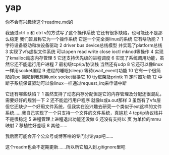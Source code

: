 # yap

你不会有兴趣读这个readme.md的

我通过ctrl c 和 ctrl v的方试写了这个操作系统
它还有很多缺陷，也可能还不是那么稳定
我们暂且称它为一个操作系统
它是一个完全类linux的系统
它有啥功能？
1  字符设备驱动和块设备驱动
2  driver bus device总线模型 并实现了platform总线
3  实现了vfs虚拟文件系统 可以open read write close ioctl mknod等操作
4  实现了kmalloc动态内存管理
5  它还支持优先级的进程调度
6  实现了系统调用功能，虽然它还不能运行用户进程
7  最初级tcp/ip/协议栈 当然还有udp
8  它还可以像linux一样用socket编程
9  进程的睡眠(sleep) 等待(wait_event)功能
10 它有一个很简陋的ipc 简陋到我想用unix socket替换它
10 tty框架及printk
11 定时器功能
12 中断子系统保证驱动可以像linux一样通过request_irq来申请中断

它还有哪些缺陷？
1 虽然支持了动态内存分配但是它的内存管理及分配还很混乱，需要好好的规划一下
2 还不能运行用户程序 就像ls或a.out那样
3 虽然有了vfs层但它还缺少一个好用文件系统，但我实在没兴趣去研究一个类似于ext这样的文件系统……我自己实现了一个只支持一个文件的文件系统，真尴尬
4 tcp/ip协议栈并不是很稳定
5 进程管理上进程退出功能还没做
6 还没有支持以 页 为单位的mmu映射
7 移植性好差哦
8 其他……

我后面可能会开个公众号或博客啥的专门讨论yap吧……

这个readm也会不定期更新……所以所它加入到.gitignore里吧





